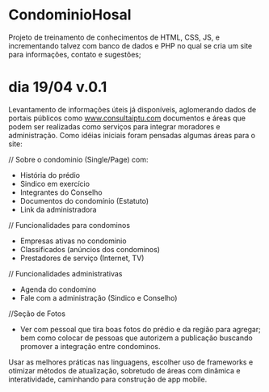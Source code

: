 # CondominioHosal
Projeto de treinamento de conhecimentos de HTML, CSS, JS, e incrementando talvez com banco de dados e PHP no qual se cria um site para informações, contato e sugestões;

# dia 19/04 v.0.1

Levantamento de informações úteis já disponíveis, aglomerando dados de portais públicos como www.consultaiptu.com documentos e áreas que podem ser realizadas como serviços para integrar moradores e administração. Como idéias iniciais foram pensadas algumas áreas para o site:

// Sobre o condominio (Single/Page) com:

- História do prédio
- Sindico em exercício
- Integrantes do Conselho
- Documentos do condomínio (Estatuto)
- Link da administradora

// Funcionalidades para condominos
- Empresas ativas no condominio
- Classificados (anúncios dos condominos)
- Prestadores de serviço (Internet, TV)

// Funcionalidades administrativas
- Agenda do condomino
- Fale com a administração (Sindico e Conselho)

//Seção de Fotos
- Ver com pessoal que tira boas fotos do prédio e da região para agregar; bem como colocar de pessoas que autorizem a publicação buscando promover a integração entre condominos.

Usar as melhores práticas nas linguagens, escolher uso de frameworks e otimizar métodos de atualização, sobretudo de áreas com dinâmica e interatividade, caminhando para construção de app mobile.



